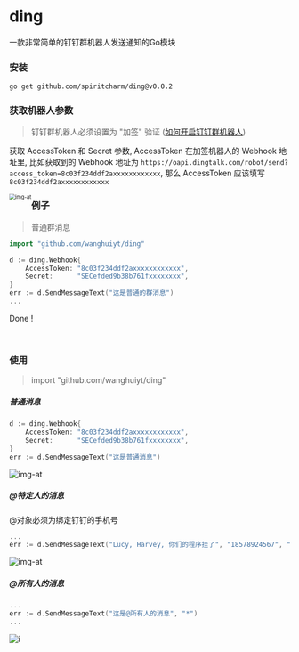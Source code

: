 # ding

一款非常简单的钉钉群机器人发送通知的Go模块



### 安装

```
go get github.com/spiritcharm/ding@v0.0.2
```



### 获取机器人参数

> 钉钉群机器人必须设置为 "加签" 验证 ([如何开启钉钉群机器人](HOWTO.md))

获取 AccessToken 和 Secret 参数, AccessToken 在加签机器人的 Webhook 地址里, 比如获取到的 Webhook 地址为 `https://oapi.dingtalk.com/robot/send?access_token=8c03f234ddf2axxxxxxxxxxxx`, 那么 AccessToken 应该填写 `8c03f234ddf2axxxxxxxxxxxx`

<img style="float: left; zoom: 67%;" src="img/P9.png" alt="img-at" />



### 例子

> 普通群消息

```go
import "github.com/wanghuiyt/ding"

d := ding.Webhook{
    AccessToken: "8c03f234ddf2axxxxxxxxxxxx",
    Secret:      "SECefded9b38b761fxxxxxxxx",
}
err := d.SendMessageText("这是普通的群消息")
...
```

Done !

<br>

### 使用

> import "github.com/wanghuiyt/ding"

##### 普通消息
```go
d := ding.Webhook{
    AccessToken: "8c03f234ddf2axxxxxxxxxxxx",
    Secret:      "SECefded9b38b761fxxxxxxxx",
}
err := d.SendMessageText("这是普通消息")
```
<img style="float: left;" src="img/P6.png" alt="img-at" />

<br>

##### @特定人的消息

@对象必须为绑定钉钉的手机号

```go
...
err := d.SendMessageText("Lucy, Harvey, 你们的程序挂了", "18578924567", "+13414567890")
```

<img style="float: left;" src="img/P7.png" alt="img-at" />

<br>

##### @所有人的消息

```go
...
err := d.SendMessageText("这是@所有人的消息", "*")
...
```

<img style="float: left" src="img/P8.png" alt="i" />
